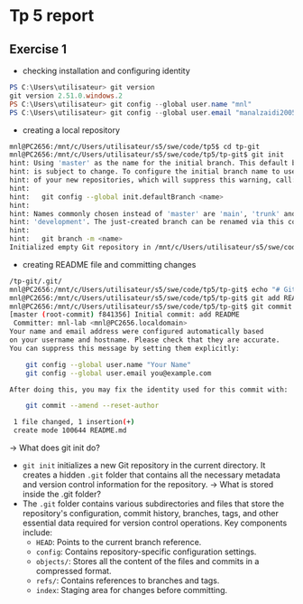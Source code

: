 # Tp 5 report

## Exercise 1
- checking installation and configuring identity
```powershell
PS C:\Users\utilisateur> git version
git version 2.51.0.windows.2
PS C:\Users\utilisateur> git config --global user.name "mnl"
PS C:\Users\utilisateur> git config --global user.email "manalzaidi2005@gmail.com"
```
- creating a local repository
```bash
mnl@PC2656:/mnt/c/Users/utilisateur/s5/swe/code/tp5$ cd tp-git
mnl@PC2656:/mnt/c/Users/utilisateur/s5/swe/code/tp5/tp-git$ git init
hint: Using 'master' as the name for the initial branch. This default branch name
hint: is subject to change. To configure the initial branch name to use in all
hint: of your new repositories, which will suppress this warning, call:
hint:
hint:   git config --global init.defaultBranch <name>
hint:
hint: Names commonly chosen instead of 'master' are 'main', 'trunk' and
hint: 'development'. The just-created branch can be renamed via this command:
hint:
hint:   git branch -m <name>
Initialized empty Git repository in /mnt/c/Users/utilisateur/s5/swe/code/tp5/tp-git/.git/
```
- creating README file and committing changes
```bash
/tp-git/.git/
mnl@PC2656:/mnt/c/Users/utilisateur/s5/swe/code/tp5/tp-git$ echo "# Git and Github Lab" > README.md
mnl@PC2656:/mnt/c/Users/utilisateur/s5/swe/code/tp5/tp-git$ git add README.md
mnl@PC2656:/mnt/c/Users/utilisateur/s5/swe/code/tp5/tp-git$ git commit -m "Initial commit: add README"
[master (root-commit) f841356] Initial commit: add README
 Committer: mnl-lab <mnl@PC2656.localdomain>
Your name and email address were configured automatically based
on your username and hostname. Please check that they are accurate.
You can suppress this message by setting them explicitly:

    git config --global user.name "Your Name"
    git config --global user.email you@example.com

After doing this, you may fix the identity used for this commit with:

    git commit --amend --reset-author

 1 file changed, 1 insertion(+)
 create mode 100644 README.md
 ```
 -> What does git init do? 
- `git init` initializes a new Git repository in the current directory. It creates a hidden `.git` folder that contains all the necessary metadata and version control information for the repository.
-> What is stored inside the .git folder?
- The `.git` folder contains various subdirectories and files that store the repository's configuration, commit history, branches, tags, and other essential data required for version control operations. Key components include:
  - `HEAD`: Points to the current branch reference.
  - `config`: Contains repository-specific configuration settings.
  - `objects/`: Stores all the content of the files and commits in a compressed format.
  - `refs/`: Contains references to branches and tags.
  - `index`: Staging area for changes before committing.